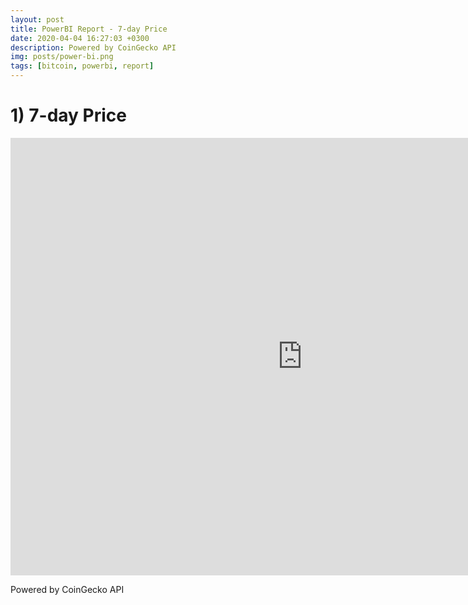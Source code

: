 ```yaml
---
layout: post
title: PowerBI Report - 7-day Price
date: 2020-04-04 16:27:03 +0300
description: Powered by CoinGecko API
img: posts/power-bi.png
tags: [bitcoin, powerbi, report]
---
```


# 1) 7-day Price

<div>
  <iframe 
    width="933" 
    height="700" 
    src="https://app.powerbi.com/view?r=eyJrIjoiYmM0NzYwMmMtNDYyZi00YTg4LWFlZDUtZWYzNWFlYjE0OTJmIiwidCI6IjhlNjQxMWI3LTZmYjktNDhmNS05NTQ4LTAwYjJlMTc3N2RkZiIsImMiOjl9" 
    frameborder="0" 
    allowFullScreen="true">
  
  </iframe>
</div>

Powered by CoinGecko API
